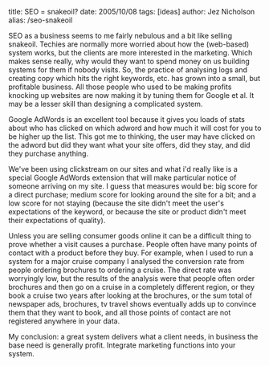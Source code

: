 title: SEO = snakeoil?
date: 2005/10/08
tags: [ideas]
author: Jez Nicholson
alias: /seo-snakeoil

SEO as a business seems to me fairly nebulous and a bit like selling snakeoil. Techies are normally more worried about how the (web-based) system works, but the clients are more interested in the marketing. Which makes sense really, why would they want to spend money on us building systems for them if nobody visits. So, the practice of analysing logs and creating copy which hits the right keywords, etc. has grown into a small, but profitable business. All those people who used to be making profits knocking up websites are now making it by tuning them for Google et al. It may be a lesser skill than designing a complicated system.

Google AdWords is an excellent tool because it gives you loads of stats about who has clicked on which adword and how much it will cost for you to be higher up the list. This got me to thinking, the user may have clicked on the adword but did they want what your site offers, did they stay, and did they purchase anything.

We've been using clickstream on our sites and what i'd really like is a special Google AdWords extension that will make particular notice of someone arriving on my site. I guess that measures would be: big score for a direct purchase; medium score for looking around the site for a bit; and a low score for not staying (because the site didn't meet the user's expectations of the keyword, or because the site or product didn't meet their expectations of quality).

Unless you are selling consumer goods online it can be a difficult thing to prove whether a visit causes a purchase. People often have many points of contact with a product before they buy. For example, when I used to run a system for a major cruise company I analysed the conversion rate from people ordering brochures to ordering a cruise. The direct rate was worryingly low, but the results of the analysis were that people often order brochures and then go on a cruise in a completely different region, or they book a cruise two years after looking at the brochures, or the sum total of newspaper ads, brochures, tv travel shows eventually adds up to convince them that they want to book, and all those points of contact are not registered anywhere in your data.

My conclusion: a great system delivers what a client needs, in business the base need is generally profit. Integrate marketing functions into your system.